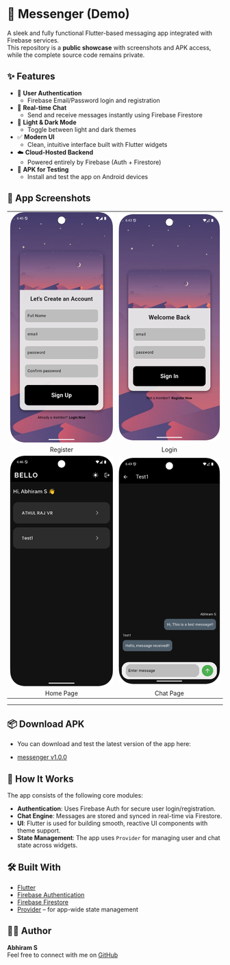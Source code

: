 # 📱 Messenger (Demo)

A sleek and fully functional Flutter-based messaging app integrated with Firebase services.  
This repository is a **public showcase** with screenshots and APK access, while the complete source code remains private.

## ✨ Features

- 🔐 **User Authentication**
  - Firebase Email/Password login and registration
- 💬 **Real-time Chat**
  - Send and receive messages instantly using Firebase Firestore
- 🎨 **Light & Dark Mode**
  - Toggle between light and dark themes
- ✅ **Modern UI**
  - Clean, intuitive interface built with Flutter widgets
- ☁️ **Cloud-Hosted Backend**
  - Powered entirely by Firebase (Auth + Firestore)
- 📲 **APK for Testing**
  - Install and test the app on Android devices

## 📸 App Screenshots

<table>
  <tr>
    <td><img src="screenshots/register_page.png" width="300"/></td>
    <td><img src="screenshots/login_page.png" width="300"/></td>
  </tr>
  <tr>
    <td align="center">Register</td>
    <td align="center">Login</td>
  </tr>
  <tr>
    <td><img src="screenshots/home_page.png" width="300"/></td>
    <td><img src="screenshots/chat_page.png" width="300"/></td>
  </tr>
  <tr>
    <td align="center">Home Page</td>
    <td align="center">Chat Page</td>
  </tr>
</table>


---

## 📦 Download APK
- You can download and test the latest version of the app here:

- [messenger v1.0.0](https://github.com/Abhiram086/messenger-demo/releases/download/v1.0.0/messenger-v1.0.0.apk)

## 🚀 How It Works

The app consists of the following core modules:

- **Authentication**: Uses Firebase Auth for secure user login/registration.
- **Chat Engine**: Messages are stored and synced in real-time via Firestore.
- **UI**: Flutter is used for building smooth, reactive UI components with theme support.
- **State Management**: The app uses `Provider` for managing user and chat state across widgets.

## 🛠 Built With

- [Flutter](https://flutter.dev/)
- [Firebase Authentication](https://firebase.google.com/products/auth)
- [Firebase Firestore](https://firebase.google.com/products/firestore)
- [Provider](https://pub.dev/packages/provider) – for app-wide state management

## 👨‍💻 Author

**Abhiram S**  
Feel free to connect with me on [GitHub](https://github.com/Abhiram086)
